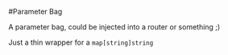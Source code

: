 #Parameter Bag

A parameter bag, could be injected into a router or something ;)

Just a thin wrapper for a `map[string]string`